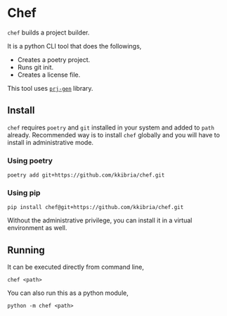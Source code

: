 # Chef

`chef` builds a project builder.

It is a python CLI tool that does the followings,
- Creates a poetry project.
- Runs git init.
- Creates a license file.

This tool uses [`prj-gen`](https://github.com/kkibria/prj-gen) library.

## Install
`chef` requires `poetry` and `git` installed in your system and added to
`path` already. Recommended way is to install `chef` globally and you will
have to install in administrative mode.

### Using poetry
```
poetry add git+https://github.com/kkibria/chef.git
```

### Using pip
```
pip install chef@git+https://github.com/kkibria/chef.git
```

Without the administrative privilege, you can install it in a virtual
environment as well.

## Running
It can be executed directly from command line,
```
chef <path>
```

You can also run this as a python module,
```
python -m chef <path>
```